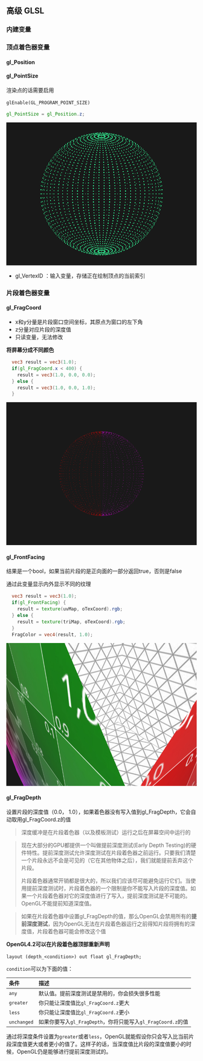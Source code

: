 ## 高级 GLSL

### 内建变量

### **顶点着色器变量**

#### gl_Position

#### gl_PointSize

渲染点的话需要启用

`glEnable(GL_PROGRAM_POINT_SIZE)`

```glsl
gl_PointSize = gl_Position.z;
```

![image-20211117110211164](images/image-20211117110211164.png)

- gl_VertexID ：输入变量，存储正在绘制顶点的当前索引

### **片段着色器变量**

#### gl_FragCoord

- x和y分量是片段窗口空间坐标，其原点为窗口的左下角
- z分量对应片段的深度值
- 只读变量，无法修改

**将屏幕分成不同颜色**

```glsl
  vec3 result = vec3(1.0);
  if(gl_FragCoord.x < 400) {
    result = vec3(1.0, 0.0, 0.0);
  } else {
    result = vec3(1.0, 0.0, 1.0);
  }
```

![image-20211117111553892](images/image-20211117111553892.png)

#### gl_FrontFacing

结果是一个bool，如果当前片段的是正向面的一部分返回true，否则是false

通过此变量显示内外显示不同的纹理

```glsl
  vec3 result = vec3(1.0);
  if(gl_FrontFacing) {
    result = texture(uvMap, oTexCoord).rgb;
  } else {
    result = texture(triMap, oTexCoord).rgb;
  }
  FragColor = vec4(result, 1.0);
```

![image-20211117113439571](images/image-20211117113439571.png)

#### gl_FragDepth

设置片段的深度值（0.0， 1.0），如果着色器没有写入值到gl_FragDepth，它会自动取用gl_FragCoord.z的值

> 深度缓冲是在片段着色器（以及模板测试）运行之后在屏幕空间中运行的

> 现在大部分的GPU都提供一个叫做提前深度测试(Early Depth Testing)的硬件特性。提前深度测试允许深度测试在片段着色器之前运行。只要我们清楚一个片段永远不会是可见的（它在其他物体之后），我们就能提前丢弃这个片段。
>
> 片段着色器通常开销都是很大的，所以我们应该尽可能避免运行它们。当使用提前深度测试时，片段着色器的一个限制是你不能写入片段的深度值。如果一个片段着色器对它的深度值进行了写入，提前深度测试是不可能的。OpenGL不能提前知道深度值。

> 如果在片段着色器中设置gl_FragDepth的值，那么OpenGL会禁用所有的**提前深度测试**，因为OpenGL无法在片段着色器运行之前得知片段将拥有的深度值，片段着色器可能会修改这个值

**OpenGL4.2可以在片段着色器顶部重新声明**

`layout (depth_<condition>) out float gl_FragDepth;`

`condition`可以为下面的值：

| 条件        | 描述                                                         |
| :---------- | :----------------------------------------------------------- |
| `any`       | 默认值。提前深度测试是禁用的，你会损失很多性能               |
| `greater`   | 你只能让深度值比`gl_FragCoord.z`更大                         |
| `less`      | 你只能让深度值比`gl_FragCoord.z`更小                         |
| `unchanged` | 如果你要写入`gl_FragDepth`，你将只能写入`gl_FragCoord.z`的值 |

通过将深度条件设置为`greater`或者`less`，OpenGL就能假设你只会写入比当前片段深度值更大或者更小的值了。这样子的话，当深度值比片段的深度值要小的时候，OpenGL仍是能够进行提前深度测试的。









